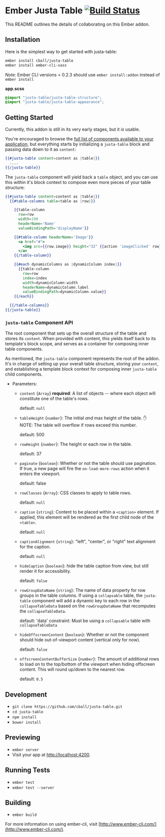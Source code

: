 # Ember Justa Table [![Build Status](https://travis-ci.org/cball/justa-table.svg?branch=master)](https://travis-ci.org/cball/justa-table)

This README outlines the details of collaborating on this Ember addon.

## Installation

Here is the simplest way to get started with justa-table:

```sh
ember install cball/justa-table
ember install ember-cli-sass
```

*Note:* Ember CLI versions < 0.2.3 should use `ember install:addon` instead of `ember install`

**app.scss**
```scss
@import "justa-table/justa-table-structure";
@import "justa-table/justa-table-appearance";
```

## Getting Started

Currently, this addon is still in its very early stages, but it _is_ usable.

You're encouraged to browse the [full list of components available to your application](/addon/components/), but everything starts by initializing a `justa-table` block
and passing data down to it as `content`:

```hbs
{{#justa-table content=content as |table|}}
  ....
{{/justa-table}}
```

The `justa-table` component will yield back a `table` object, and you can use this within
it's block context to compose even more pieces of your table structure:

```hbs
{{#justa-table content=content as |table|}}
  {{#table-columns table=table as |row|}}

    {{table-column
      row=row
      width=190
      headerName='Name'
      valueBindingPath='displayName'}}

    {{#table-column headerName='Image'}}
      <a href="#">
        <img src={{row.image}} height="32" {{action 'imageClicked' row}} />
      </a>
    {{/table-column}}

    {{#each dynamicColumns as |dynamicColumn index|}}
      {{table-column
        row=row
        index=index
        width=dynamicColumn.width
        headerName=dynamicColumn.label
        valueBindingPath=dynamicColumn.value}}
    {{/each}}

  {{/table-columns}}
{{/justa-table}}
```

### `justa-table` Component API

The root component that sets up the overall structure of the table and stores its `content`. When provided with content, this yields itself back to its template's block scope, and serves as
a container for composing inner table components.

As mentioned, the `justa-table` component represents the root of the addon. It's in charge of setting up your overall table structure, storing your `content`, and establishing a template block context for composing inner `justa-table` child components.

  + Parameters:

    - `content` {`Array`} **required**: A list of objects -- where each object will constitute one of the table's rows.

      default: `null`

    - `tableHeight` {`number`}: The initial _and_ max height of the table. ✋ NOTE: The table will overflow if rows exceed this number.

      default: 500    

    - `rowHeight` {`number`}: The height or each row in the table.

      default: 37    

    - `paginate` {`boolean`}: Whether or not the table should use pagination. If true, a new page will fire the `on-load-more-rows` action when it enters the viewport.

      default: false    

    - `rowClasses` {`Array`}: CSS classes to apply to table rows.

      default: `null`    

    - `caption` {`string`}: Content to be placed within a `<caption>` element.
    If applied, this element will be rendered as the first child node of the `<table>`.

      default: `null`

    - `captionAlignment` {`string`}: "left", "center", or "right" text alignment for the caption.

      default: `null`

    - `hideCaption` {`boolean`}: hide the table caption from view, but still render it
    for accessibility.

      default: `false`

    - `rowGroupDataName` {`string`}: The name of data property for row groups in the table columns.
    If using a `collapsable` table, the `justa-table` component will add a dynamic key to each row in the `collapseTableData` based on the `rowGroupDataName` that recomputes the `collapseTableData`.

      default: 'data'
      constraint: Must be using a `collapsable` table with `collapseTableData`

    - `hideOffscreenContent` {`boolean`}: Whether or not the component should hide out-of-viewport
    content (vertical only for now).

      default: `false`   

    - `offscreenContentBufferSize` {`number`}: The amount of additional rows to load on to the
    top/bottom of the viewport when hiding offscreen content.
    This will round up/down to the nearest row.

      default: `0.5`


## Development

* `git clone https://github.com/cball/justa-table.git`
* `cd justa-table`
* `npm install`
* `bower install`

## Previewing

* `ember server`
* Visit your app at [http://localhost:4200](http://localhost:4200).

## Running Tests

* `ember test`
* `ember test --server`

## Building

* `ember build`

For more information on using ember-cli, visit [http://www.ember-cli.com/](http://www.ember-cli.com/).
